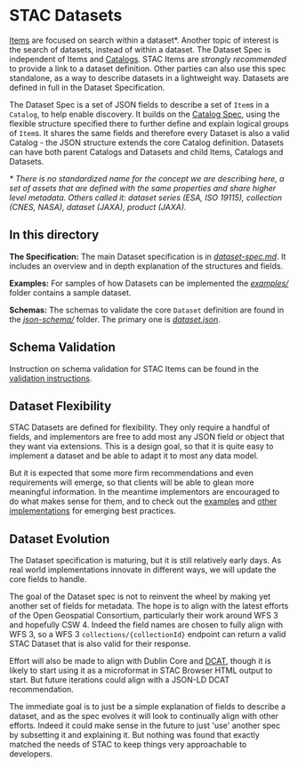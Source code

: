 # STAC Datasets

[Items](https://github.com/radiantearth/stac-spec/item-spec/) are focused on search within a dataset*. Another topic of 
interest is the search of datasets, instead of within a dataset. The Dataset Spec is independent of Items and 
[Catalogs](../catalog-spec/). STAC Items are *strongly recommended* to provide a link to a dataset definition. Other parties 
can also  use this spec standalone, as a way to describe datasets in a lightweight way. Datasets are defined in full in the 
Dataset Specification.

The Dataset Spec is a set of JSON fields to describe a set of `Item`s in a `Catalog`, to help enable discovery. It builds on 
the [Catalog Spec](../catalog-spec/), using the flexible structure specified there to further define and explain logical 
groups of `Item`s. It shares the same fields and therefore every Dataset is also a valid Catalog - the JSON structure extends
the core Catalog definition. Datasets can have both parent Catalogs and Datasets and child Items, Catalogs and Datasets. 

*\* There is no standardized name for the concept we are describing here, a set of assets that are defined with the same 
properties and share higher level metadata. Others called it: dataset series (ESA, ISO 19115), collection (CNES, NASA), dataset (JAXA), product (JAXA).*

## In this directory

**The Specification:** The main Dataset specification is in *[dataset-spec.md](dataset-spec.md)*. It includes an overview and in depth explanation of the 
structures and fields.

**Examples:** For samples of how Datasets can be implemented the *[examples/](examples/)* folder contains a sample dataset. 

**Schemas:** The schemas to validate the core `Dataset` definition are found in the 
*[json-schema/](json-schema/)* folder. The primary one is *[dataset.json](json-schema/dataset.json)*.


## Schema Validation

Instruction on schema validation for STAC Items can be found in the [validation instructions](validation/README.md).

## Dataset Flexibility

STAC Datasets are defined for flexibility. They only require a handful of fields, and
implementors are free to add most any JSON field or object that they want via extensions. This is a design goal, so
that it is quite easy to implement a dataset and be able to adapt it to most any data model.

But it is expected that some more firm recommendations and even requirements will emerge, so that clients will be able to glean
more meaningful information. In the meantime implementors are encouraged to do what makes sense for
them, and to check out the [examples](examples/) and [other implementations](../implementations.md) for emerging best practices.

## Dataset Evolution 

The Dataset specification is maturing, but it is still relatively early days. As real world
implementations innovate in different ways, we will update the core fields to handle.

The goal of the Dataset spec is not to reinvent the wheel by making yet another set of fields for metadata. The hope is to 
align with the latest efforts of the Open Geospatial Consortium, particularly their work around WFS 3 and hopefully CSW 4. 
Indeed the field names are chosen to fully align with WFS 3, so a WFS 3 `collections/{collectionId}` endpoint can return
a valid STAC Dataset that is also valid for their response.

Effort will also be made to align with Dublin Core and [DCAT](https://www.w3.org/TR/vocab-dcat/), though it is likely to
start using it as a microformat in STAC Browser HTML output to start. But future iterations could align with a JSON-LD DCAT
recommendation.

The immediate goal is to just be a simple explanation of fields to describe a dataset, and as the spec evolves it will look to
continually align with other efforts. Indeed it could make sense in the future to just 'use' another spec by subsetting it 
and explaining it. But nothing was found that exactly matched the needs of STAC to keep things very approachable to developers.
